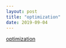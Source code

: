 ```yaml
---
layout: post
title: "optimization"
date: 2019-09-04
---
```

[optimization](https://docs.google.com/viewer?url=https://github.com/Patrick-Shorey/Patrick-Shorey.github.io/raw/master/pdfs/heatsink.pdf)
